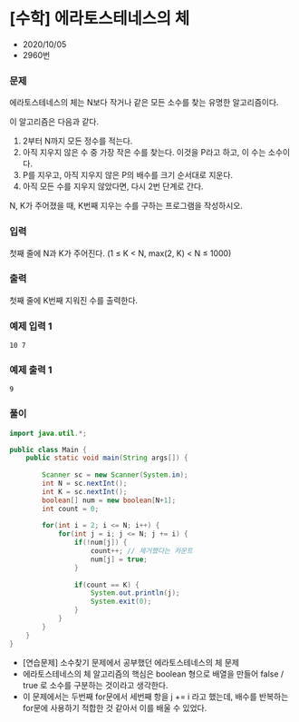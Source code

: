 # [수학] 에라토스테네스의 체

* 2020/10/05
* 2960번

### 문제

에라토스테네스의 체는 N보다 작거나 같은 모든 소수를 찾는 유명한 알고리즘이다.

이 알고리즘은 다음과 같다.

1. 2부터 N까지 모든 정수를 적는다.
2. 아직 지우지 않은 수 중 가장 작은 수를 찾는다. 이것을 P라고 하고, 이 수는 소수이다.
3. P를 지우고, 아직 지우지 않은 P의 배수를 크기 순서대로 지운다.
4. 아직 모든 수를 지우지 않았다면, 다시 2번 단계로 간다.

N, K가 주어졌을 때, K번째 지우는 수를 구하는 프로그램을 작성하시오.

### 입력

첫째 줄에 N과 K가 주어진다. (1 ≤ K < N, max(2, K) < N ≤ 1000)

### 출력

첫째 줄에 K번째 지워진 수를 출력한다.

### 예제 입력 1

```
10 7
```

### 예제 출력 1

```
9
```

### 풀이

```java
import java.util.*;

public class Main {
    public static void main(String args[]) {
      
        Scanner sc = new Scanner(System.in);
        int N = sc.nextInt();
        int K = sc.nextInt();
        boolean[] num = new boolean[N+1];
        int count = 0;
        
        for(int i = 2; i <= N; i++) {
        	for(int j = i; j <= N; j += i) {
        		if(!num[j]) {
        			count++; // 제거했다는 카운트
        			num[j] = true;
        		}
        		
        		if(count == K) {
        			System.out.println(j);
        			System.exit(0);
        		}
        	}
        }
    }
}
```

- [연습문제] 소수찾기 문제에서 공부했던 에라토스테네스의 체 문제
- 에라토스테네스의 체 알고리즘의 핵심은 boolean 형으로 배열을 만들어 false / true 로 소수를 구분하는 것이라고 생각한다.
- 이 문제에서는 두번째 for문에서 세번째 항을 j += i 라고 했는데, 배수를 반복하는 for문에 사용하기 적합한 것 같아서 이를 배울 수 있었다.
